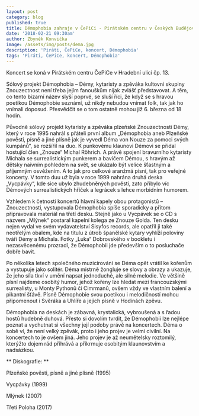 ```yaml
---
layout: post
category: blog
published: true
title: Démophobia zahraje v ČePiCi - Pirátském centru v Českých Budějovicích
date: '2018-02-21 09:30am'
author: Zbyněk Konvička
image: /assets/img/posts/dema.jpg
description: 'Piráti, ČePiCe, koncert, Démophobia'
tags: 'Piráti, ČePiCe, koncert, Démophobia'
---
```

Koncert se koná v Pirátském centru ČePiCe v Hradební ulici čp. 13.

Sólový projekt Démophobia – Démy, kytaristy a zpěváka kultovní skupiny Znouzectnost není třeba jejím fanouškům nijak zvlášť představovat. A těm, co tento bizarní název slyší poprvé, se sluší říci, že když se s hravou poetikou Démophobie seznámí, už nikdy nebudou vnímat folk, tak jak ho vnímali doposud. Přesvědčit se o tom ostatně mohou již 6. března od 18 hodin.

Původně sólový projekt kytaristy a zpěváka plzeňské Znouzectnosti Démy, který v roce 1995 nahrál s přáteli první album „Démophobia aneb Plzeňské pověsti, písně a jiné plísně jak je vyvedl Déma von Nouze za pomoci svých kumpánů“, se rozšířil na duo. K punkovému klaunovi Démovi se přidal hostující člen „Znouze“ Michal Röhrich. A právě spojení bravurního kytaristy Michala se surrealistickým punkerem a bavičem Démou, s hravým až dětsky naivním pohledem na svět, se ukázalo být velice šťastným a příjemným osvěžením. A to jak pro celkové aranžmá písní, tak pro veřejné koncerty. V tomto duu už byla v roce 1999 nahrána druhá deska „Vycpávky“, kde sice ubylo zhudebněných pověstí, zato přibylo víc Démových surrealistických hříček a legrácek s lehce morbidním humorem.

Vzhledem k četnosti koncertů hlavní kapely obou protagonistů – Znouzectnosti, vystupovala Démophobia spíše sporadicky a přitom připravovala materiál na třetí desku. Stejně jako u Vycpávek se o CD s názvem „Mlýnek“ postaral kapelní kolega ze Znouze Golda. Ten desku nejen vydal ve svém vydavatelství Sisyfos records, ale opatřil ji také neotřelým obalem, kde na titulu z útrob španělské kytary vyhlíží poloviny tváří Démy a Michala. Fotky „Luka“ Dobrovského v bookletu i nezasvěcenému prozradí, že Démophobii jde především o to posluchače dobře bavit.

Po několika letech společného muzicírování se Déma opět vrátil ke kořenům a vystupuje jako solitér. Déma mistrně žongluje se slovy a obrazy a ukazuje, že jeho síla tkví v umění napsat jednoduché, ale silné melodie. Ve většině písní najdeme osobitý humor, jehož kořeny lze hledat mezi francouzskými surrealisty, u Monty Pythonů či Cimrmanů, ovšem vždy ve vlastním balení a pikantní šťávě. Písně Démophobie svou poetikou i melodičností mohou připomenout i Svěráka a Uhlíře a jejich písně v Hodinách zpěvu.

Démophobia na deskách je zábavná, krystalická, vybroušená a s řadou hostů hudebně duhová. Přesto si dovolím tvrdit, že Démophobii lze nejlépe poznat a vychutnat si všechny její podoby právě na koncertech. Déma o sobě ví, že není velký zpěvák, proto i jeho projev je velmi civilní. Na koncertech to je ovšem jiná. Jeho projev je až neumětelsky roztomilý, kterýžto dojem rád přihrává a přikrmuje osobitým klaunovstvím a nadsázkou.

**Diskografie:**

Plzeňské pověsti, písně a jiné plísně (1995)

Vycpávky (1999)

Mlýnek (2007)

Třetí Poloha (2017)
